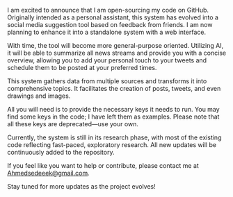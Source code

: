 I am excited to announce that I am open-sourcing my code on GitHub. Originally intended as a personal assistant, this system has evolved into a social media suggestion tool based on feedback from friends. I am now planning to enhance it into a standalone system with a web interface.

With time, the tool will become more general-purpose oriented. Utilizing AI, it will be able to summarize all news streams and provide you with a concise overview, allowing you to add your personal touch to your tweets and schedule them to be posted at your preferred times.

This system gathers data from multiple sources and transforms it into comprehensive topics. It facilitates the creation of posts, tweets, and even drawings and images.

All you will need is to provide the necessary keys it needs to run. You may find some keys in the code; I have left them as examples. Please note that all these keys are deprecated—use your own.

Currently, the system is still in its research phase, with most of the existing code reflecting fast-paced, exploratory research. All new updates will be continuously added to the repository.

If you feel like you want to help or contribute, please contact me at Ahmedsedeeek@gmail.com.

Stay tuned for more updates as the project evolves!
